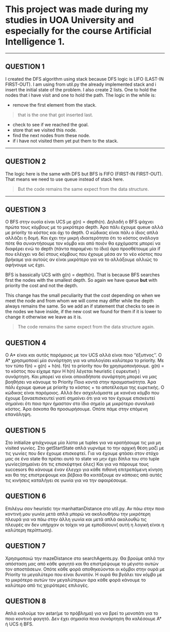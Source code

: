 # This project was made during my studies in UOA University and especially for the course Artificial Intelligence 1.

---

## QUESTION 1

I created the DFS algorithm using stack because DFS logic is LIFO (LAST-IN FIRST-OUT).
I am using from util.py the already implemented stack and i insert the initial state of the problem.
I also create 2 lists. One to hold the nodes that i have visit and one to hold the path.
The logic in the while is:
- remove the first element from the stack.
> that is the one that got inserted last.
- check to see if we reached the goal.
- store that we visited this node.
- find the next nodes from these node.
- if i have not visited them yet put them to the stack.

---

## QUESTION 2

The logic here is the same with DFS but BFS is FIFO (FIRST-IN FIRST-OUT).
That means we need to use queue instead of stack here.
> But the code remains the same expect from the data structure.

---

## QUESTION 3

Ο BFS στην ουσία είναι UCS με g(n) = depth(n).
Δηλαδή ο BFS ψάχνει πρώτα τους κόμβους με το μικρότερο depth.
Άρα πάλι έχουμε queue αλλά με priority το κόστος και όχι το depth.
Ο κώδικας είναι πάλι ο ίδιος απλά αλλάζει η δομή.
Και έχει την μικρή ιδιαιτερότητα ότι το κόστος ανάλογα πότε θα συναντήσουμε τον κόμβο
και από ποιόν θα ερχόμαστε μπορεί να διαφέρει ενώ το depth (πάντα παραμένει το ίδιο)
άρα προσθέτουμε μία if που ελέγχει να δεί στους κόμβους που έχουμε μέσα αν το νέο 
κόστος που βρήκαμε για αυτούς αν είναι μικρότερο για να το αλλάξουμε αλλιώς το
αφήνουμε ως έχει.

BFS is bassically UCS with g(n) = depth(n).
That is because BFS searches first the nodes with the smallest depth.
So again we have queue **but** with priority the cost and not the depth.

This change has the small peculiarity that the cost depending on when we meet the node
and from whom we will come may differ while the depth always remains the same.
So we add an if statement that checks to see in the nodes we have inside, if the new
cost we found for them if it is lower to change it otherwise
we leave as it is.

> The code remains the same expect from the data structure again.



## QUESTION 4

Ο A* είναι και αυτός παρόμοιος με τον UCS αλλά είναι ποιο ‘’έξυπνος’’.
Ο Α* χρησιμοποιεί μία συνάρτηση για να υπολογίσει καλύτερα το priority. Με τον τύπο f(n)
= g(n) + h(n).
f(n) το priority που θα χρησιμοποιήσουμε.
g(n) = το κόστος που είχαμε πριν
Η h(n) λέγεται heuristic ( ευρευτική ) συνάρτηση. Και μπορεί να είναι οποιαδήποτε
συνάρτηση μπορεί να μας βοηθήσει να κάνουμε το Priority Ποιο κοντά στην
πραγματικότητα.
Άρα πάλι έχουμε queue με priority το κόστος + το αποτέλεσμα της ευρετικής.
Ο κώδικας είναι παρόμοιος. Αλλά δεν ασχολιόμαστε με κανένα κόμβο που έχουμε
ξαναεπισκευτεί γιατί σημαίνει ότι για να τον έχουμε επισκευτεί σημαίνει ότι ποιο πριν
ήμασταν στο ίδιο σημείο με μικρότερο συνολικό κόστος. Άρα άσκοπα θα προσωρήσουμε.
Οπότε πάμε στην επόμενη επανάληψη.

## QUESTION 5

Στο initialize φτιάχνουμε μία λίστα με tuples για να κρατήσουμε τις μια
μη visited γωνίες.
Στο getStartState απλά γυρνάμε το την αρχική θέση μαζί με τις γωνίες
που δεν έχουμε επισκεφτεί.
Για να έχουμε φτάσει στον στόχο μας σε ένα state θα πρέπει αυτό το
state να μην έχει δίπλα του στο tuple γωνίες(σημαίνει ότι τις
επισκέφτηκε όλες)
Και για να πάρουμε τους succesors θα κάνουμε έναν έλεγχο για κάθε
πιθανή επιτρεπόμενη κίνηση και θα της επιστρεψουμε και βέβαια θα
κοιτάξουμε αν κάποιες από αυτές τις κινήσεις καταλήγει σε γωνία για να
την αφαιρέσουμε.

## QUESTION 6

Επιλέγω σαν heuristic την manhattanDistance στο util.py.
Αν πάω στην ποιο κοντινή μου γωνία μετά απλά μπορώ να ακολουθήσω την μικρότερη
πλευρά για να πάω στην άλλη γωνία και μετά απλά ακολουθώ τις πλευρές αν δεν υπήρχαν
οι τοίχοι να με εμποδίσουν( αυτή η λογική είναι η καλύτερη περίπτωση).

## QUESTION 7

Χρησιμοποιώ την mazeDistance στο searchAgents.py.
Θα βρούμε απλά την απόσταση μας από κάθε φαγητό και θα επιστρέψουμε το μέγιστο
αυτών τον αποστάσεων. Οπότε κάθε φορά αποθηκεύονται οι κόμβοι στην ουρά με Priority
το μεγαλύτερο που είναι δυνατόν. Η ουρά θα βγάλει τον κόμβο με το μικρότερο αυτών τον
μεγαλύτερων άρα κάθε φορά κάνουμε το καλύτερο από τις χειρότερες επιλογές.

## QUESTION 8

Απλά καλούμε τον astar(με το πρόβλημα) για να βρεί το μονοπάτι για το ποιο κοντινό
φαγητό. Δεν έχει σημασία ποια συνάρτηση θα καλέσουμε Α* ή UCS ή BFS.
